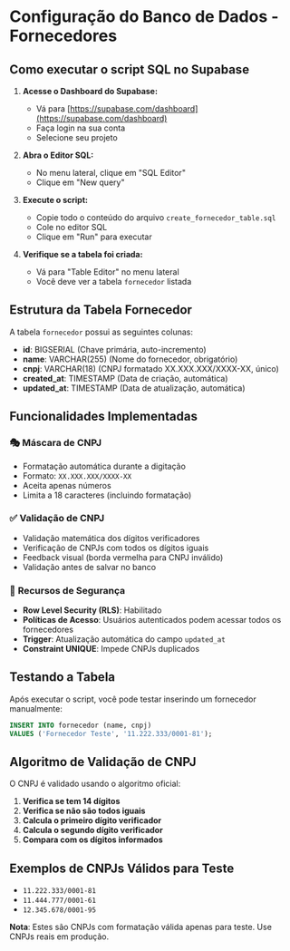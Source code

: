 # Configuração do Banco de Dados - Fornecedores

## Como executar o script SQL no Supabase

1. **Acesse o Dashboard do Supabase:**
   - Vá para [https://supabase.com/dashboard](https://supabase.com/dashboard)
   - Faça login na sua conta
   - Selecione seu projeto

2. **Abra o Editor SQL:**
   - No menu lateral, clique em "SQL Editor"
   - Clique em "New query"

3. **Execute o script:**
   - Copie todo o conteúdo do arquivo `create_fornecedor_table.sql`
   - Cole no editor SQL
   - Clique em "Run" para executar

4. **Verifique se a tabela foi criada:**
   - Vá para "Table Editor" no menu lateral
   - Você deve ver a tabela `fornecedor` listada

## Estrutura da Tabela Fornecedor

A tabela `fornecedor` possui as seguintes colunas:

- **id**: BIGSERIAL (Chave primária, auto-incremento)
- **name**: VARCHAR(255) (Nome do fornecedor, obrigatório)
- **cnpj**: VARCHAR(18) (CNPJ formatado XX.XXX.XXX/XXXX-XX, único)
- **created_at**: TIMESTAMP (Data de criação, automática)
- **updated_at**: TIMESTAMP (Data de atualização, automática)

## Funcionalidades Implementadas

### 🎭 **Máscara de CNPJ**
- Formatação automática durante a digitação
- Formato: `XX.XXX.XXX/XXXX-XX`
- Aceita apenas números
- Limita a 18 caracteres (incluindo formatação)

### ✅ **Validação de CNPJ**
- Validação matemática dos dígitos verificadores
- Verificação de CNPJs com todos os dígitos iguais
- Feedback visual (borda vermelha para CNPJ inválido)
- Validação antes de salvar no banco

### 🔐 **Recursos de Segurança**
- **Row Level Security (RLS)**: Habilitado
- **Políticas de Acesso**: Usuários autenticados podem acessar todos os fornecedores
- **Trigger**: Atualização automática do campo `updated_at`
- **Constraint UNIQUE**: Impede CNPJs duplicados

## Testando a Tabela

Após executar o script, você pode testar inserindo um fornecedor manualmente:

```sql
INSERT INTO fornecedor (name, cnpj) 
VALUES ('Fornecedor Teste', '11.222.333/0001-81');
```

## Algoritmo de Validação de CNPJ

O CNPJ é validado usando o algoritmo oficial:

1. **Verifica se tem 14 dígitos**
2. **Verifica se não são todos iguais**
3. **Calcula o primeiro dígito verificador**
4. **Calcula o segundo dígito verificador**
5. **Compara com os dígitos informados**

## Exemplos de CNPJs Válidos para Teste

- `11.222.333/0001-81`
- `11.444.777/0001-61`
- `12.345.678/0001-95`

**Nota**: Estes são CNPJs com formatação válida apenas para teste. Use CNPJs reais em produção.

